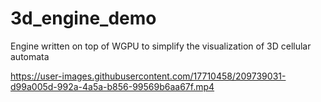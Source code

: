 # 3d_engine_demo
Engine written on top of WGPU to simplify the visualization of 3D cellular automata



https://user-images.githubusercontent.com/17710458/209739031-d99a005d-992a-4a5a-b856-99569b6aa67f.mp4

